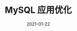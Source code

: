 ---
title: MySQL 应用优化
date: 2021-01-22
sidebar: auto
categories:
 - MySQL
tags:
- MySQL
prev: false
next: false
---